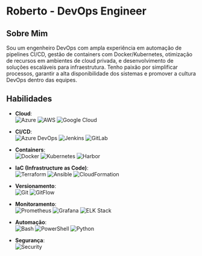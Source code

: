 # Roberto - DevOps Engineer

## Sobre Mim
Sou um engenheiro DevOps com ampla experiência em automação de pipelines CI/CD, gestão de containers com Docker/Kubernetes, otimização de recursos em ambientes de cloud privada, e desenvolvimento de soluções escaláveis para infraestrutura. Tenho paixão por simplificar processos, garantir a alta disponibilidade dos sistemas e promover a cultura DevOps dentro das equipes.

## Habilidades

- **Cloud**:  
  ![Azure](https://upload.wikimedia.org/wikipedia/commons/a/a8/Microsoft_Azure_Logo.svg) ![AWS](https://upload.wikimedia.org/wikipedia/commons/9/93/Amazon_Web_Services_Logo.svg) ![Google Cloud](https://upload.wikimedia.org/wikipedia/commons/5/51/Google_Cloud_logo.svg)

- **CI/CD**:  
  ![Azure DevOps](https://upload.wikimedia.org/wikipedia/commons/e/eb/Azure_DevOps_Logo.svg) ![Jenkins](https://upload.wikimedia.org/wikipedia/commons/e/e9/Jenkins_logo.svg) ![GitLab](https://upload.wikimedia.org/wikipedia/commons/e/e1/GitLab_Logo.svg)

- **Containers**:  
  ![Docker](https://upload.wikimedia.org/wikipedia/commons/4/4e/Docker_%28container_engine%29_logo.svg) ![Kubernetes](https://upload.wikimedia.org/wikipedia/commons/3/39/Kubernetes_logo_without_workmark.svg) ![Harbor](https://goharbor.io/img/press/logo-color.svg)

- **IaC (Infrastructure as Code)**:  
  ![Terraform](https://upload.wikimedia.org/wikipedia/commons/0/04/Terraform_Logo.svg) ![Ansible](https://upload.wikimedia.org/wikipedia/commons/2/24/Ansible_logo.svg) ![CloudFormation](https://upload.wikimedia.org/wikipedia/commons/b/b9/AWS_CloudFormation_Logo.svg)

- **Versionamento**:  
  ![Git](https://upload.wikimedia.org/wikipedia/commons/e/e0/Git-logo.svg) ![GitFlow](https://nvie.com/img/git-model@2x.png)

- **Monitoramento**:  
  ![Prometheus](https://upload.wikimedia.org/wikipedia/commons/3/38/Prometheus_Logo.svg) ![Grafana](https://upload.wikimedia.org/wikipedia/commons/4/48/Grafana_logo.svg) ![ELK Stack](https://upload.wikimedia.org/wikipedia/commons/d/d5/Elastic_Stack_logo.svg)

- **Automação**:  
  ![Bash](https://upload.wikimedia.org/wikipedia/commons/4/4b/Bash_Logo_Colored.svg) ![PowerShell](https://upload.wikimedia.org/wikipedia/commons/2/2f/PowerShell_5.0_icon.png) ![Python](https://upload.wikimedia.org/wikipedia/commons/c/c3/Python-logo-notext.svg)

- **Segurança**:  
  ![Security](https://upload.wikimedia.org/wikipedia/commons/4/4a/Commons-emblem-padlock.svg)
